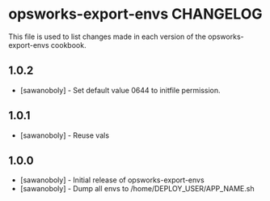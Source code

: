 opsworks-export-envs CHANGELOG
==============================

This file is used to list changes made in each version of the opsworks-export-envs cookbook.

1.0.2
-----
- [sawanoboly] - Set default value 0644 to initfile permission.

1.0.1
-----
- [sawanoboly] - Reuse vals

1.0.0
-----
- [sawanoboly] - Initial release of opsworks-export-envs
- [sawanoboly] - Dump all envs to /home/DEPLOY_USER/APP_NAME.sh
